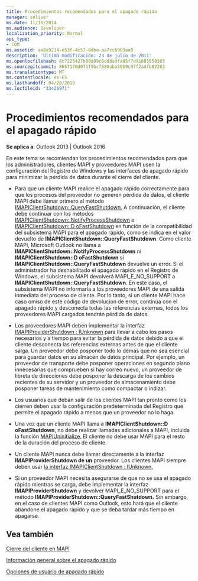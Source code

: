 ```yaml
---
title: Procedimientos recomendados para el apagado rápido
manager: soliver
ms.date: 11/16/2014
ms.audience: Developer
localization_priority: Normal
api_type:
- COM
ms.assetid: ae8a9214-e53f-4c57-8dbe-aa7cc6903aa8
description: 'Última modificación: 23 de julio de 2011'
ms.openlocfilehash: 8c7225427b80d89c6dd8adfa85f7d91885850365
ms.sourcegitcommit: 8657170d071f9bcf680aba50b9c07f2a4fb82283
ms.translationtype: MT
ms.contentlocale: es-ES
ms.lasthandoff: 04/28/2019
ms.locfileid: "33426971"
---
```

# <a name="best-practices-for-fast-shutdown"></a>Procedimientos recomendados para el apagado rápido

  
  
**Se aplica a**: Outlook 2013 | Outlook 2016 
  
En este tema se recomiendan los procedimientos recomendados para que los administradores, clientes MAPI y proveedores MAPI usen la configuración del Registro de Windows y las interfaces de apagado rápido para minimizar la pérdida de datos durante el cierre del cliente.
  
- Para que un cliente MAPI realice el apagado rápido correctamente para que los procesos del proveedor no generen pérdida de datos, el cliente MAPI debe llamar primero al método [IMAPIClientShutdown::QueryFastShutdown.](imapiclientshutdown-queryfastshutdown.md) A continuación, el cliente debe continuar con los métodos [IMAPIClientShutdown::NotifyProcessShutdown](imapiclientshutdown-notifyprocessshutdown.md) e [IMAPIClientShutdown::D oFastShutdown](imapiclientshutdown-dofastshutdown.md) en función de la compatibilidad del subsistema MAPI para el apagado rápido, como se indica en el valor devuelto de **IMAPIClientShutdown::QueryFastShutdown**. Como cliente MAPI, Microsoft Outlook no llama a **IMAPIClientShutdown::NotifyProcessShutdown** ni **IMAPIClientShutdown::D oFastShutdown** si **IMAPIClientShutdown::QueryFastShutdown** devuelve un error. Si el administrador ha deshabilitado el apagado rápido en el Registro de Windows, el subsistema MAPI devolverá MAPI_E_NO_SUPPORT a **IMAPIClientShutdown::QueryFastShutdown**. En este caso, el subsistema MAPI no informaría a los proveedores MAPI de una salida inmediata del proceso de cliente. Por lo tanto, si un cliente MAPI hace caso omiso de este código de devolución de error, continúa con el apagado rápido y desconecta todas las referencias externas, todos los proveedores MAPI cargados tendrán pérdida de datos. 
    
- Los proveedores MAPI deben implementar la interfaz [IMAPIProviderShutdown : IUnknown](imapiprovidershutdowniunknown.md) para llevar a cabo los pasos necesarios y a tiempo para evitar la pérdida de datos debido a que el cliente desconecta las referencias externas antes de que el cliente salga. Un proveedor debe posponer todo lo demás que no sea esencial para guardar datos en su almacén de datos principal. Por ejemplo, un proveedor de transporte debe posponer operaciones en segundo plano innecesarias que comprueben si hay correo nuevo, un proveedor de libreta de direcciones debe posponer la descarga de los cambios recientes de su servidor y un proveedor de almacenamiento debe posponer tareas de mantenimiento como compactar o indizar. 
    
- Los usuarios que deban salir de los clientes MAPI tan pronto como los cierren deben usar la configuración predeterminada del Registro que permite el apagado rápido a menos que un proveedor no lo haga.
    
- Una vez que un cliente MAPI llama a **IMAPIClientShutdown::D oFastShutdown**, no debe realizar llamadas adicionales a MAPI, incluida la función [MAPIUninitialize.](mapiuninitialize.md) El cliente no debe usar MAPI para el resto de la duración del proceso de cliente. 
    
- Un cliente MAPI nunca debe llamar directamente a la interfaz **IMAPIProviderShutdown de un** proveedor. Los clientes MAPI siempre deben usar [la interfaz IMAPIClientShutdown : IUnknown.](imapiclientshutdowniunknown.md) 
    
- Si un proveedor MAPI necesita asegurarse de que no se usa el apagado rápido mientras se carga, debe implementar la interfaz **IMAPIProviderShutdown** y devolver MAPI_E_NO_SUPPORT para el método **IMAPIProviderShutdown::QueryFastShutdown.** Sin embargo, en el caso de clientes MAPI como Outlook, esto hará que el cliente abandone el apagado rápido y que se deba tardar más tiempo en apagarse. 
    
## <a name="see-also"></a>Vea también



[Cierre del cliente en MAPI](client-shutdown-in-mapi.md)
  
[Información general sobre el apagado rápido](fast-shutdown-overview.md)
  
[Opciones de usuario de apagado rápido](fast-shutdown-user-options.md)

